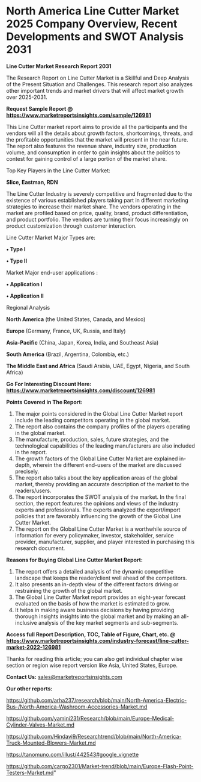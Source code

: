 # North America Line Cutter Market 2025 Company Overview, Recent Developments and SWOT Analysis 2031

<strong>Line Cutter Market Research Report 2031</strong>

The Research Report on Line Cutter Market is a Skillful and Deep Analysis of the Present Situation and Challenges. This research report also analyzes other important trends and market drivers that will affect market growth over 2025-2031.

<strong>Request Sample Report @ <a href=https://www.marketreportsinsights.com/sample/126981>https://www.marketreportsinsights.com/sample/126981</a></strong>

This Line Cutter market report aims to provide all the participants and the vendors will all the details about growth factors, shortcomings, threats, and the profitable opportunities that the market will present in the near future. The report also features the revenue share, industry size, production volume, and consumption in order to gain insights about the politics to contest for gaining control of a large portion of the market share.

Top Key Players in the Line Cutter Market:

<strong>Slice, Eastman, RDN</strong>

The Line Cutter Industry is severely competitive and fragmented due to the existence of various established players taking part in different marketing strategies to increase their market share. The vendors operating in the market are profiled based on price, quality, brand, product differentiation, and product portfolio. The vendors are turning their focus increasingly on product customization through customer interaction.

Line Cutter Market Major Types are:

<strong>• Type I

• Type II</strong>

Market Major end-user applications :

<strong>• Application I

• Application II</strong>

Regional Analysis

</u><strong><b>North America</b></strong> (the United States, Canada, and Mexico)

<strong><b>Europe </b></strong>(Germany, France, UK, Russia, and Italy)

<strong><b>Asia-Pacific</b></strong> (China, Japan, Korea, India, and Southeast Asia)

<strong><b>South America</b></strong> (Brazil, Argentina, Colombia, etc.)

<strong><b>The Middle East and Africa</b></strong> (Saudi Arabia, UAE, Egypt, Nigeria, and South Africa)

<strong>Go For Interesting Discount Here: <a href=https://www.marketreportsinsights.com/discount/126981>https://www.marketreportsinsights.com/discount/126981</a></strong>

<strong>Points Covered in The Report:</strong>
<ol>
  <li>The major points considered in the Global Line Cutter Market report include the leading competitors operating in the global market.</li>
  <li>The report also contains the company profiles of the players operating in the global market.</li>
  <li>The manufacture, production, sales, future strategies, and the technological capabilities of the leading manufacturers are also included in the report.</li>
  <li>The growth factors of the Global Line Cutter Market are explained in-depth, wherein the different end-users of the market are discussed precisely.</li>
  <li>The report also talks about the key application areas of the global market, thereby providing an accurate description of the market to the readers/users.</li>
  <li>The report incorporates the SWOT analysis of the market. In the final section, the report features the opinions and views of the industry experts and professionals. The experts analyzed the export/import policies that are favorably influencing the growth of the Global Line Cutter Market.</li>
  <li>The report on the Global Line Cutter Market is a worthwhile source of information for every policymaker, investor, stakeholder, service provider, manufacturer, supplier, and player interested in purchasing this research document.</li>
</ol>
<strong>Reasons for Buying Global Line Cutter Market Report:</strong>

<ol>
  <li>The report offers a detailed analysis of the dynamic competitive landscape that keeps the reader/client well ahead of the competitors.</li>
  <li>It also presents an in-depth view of the different factors driving or restraining the growth of the global market.</li>
  <li>The Global Line Cutter Market report provides an eight-year forecast evaluated on the basis of how the market is estimated to grow.</li>
  <li>It helps in making aware business decisions by having providing thorough insights insights into the global market and by making an all-inclusive analysis of the key market segments and sub-segments.</li>
</ol>
<strong>Access full Report Description, TOC, Table of Figure, Chart, etc. @ <a href=https://www.marketreportsinsights.com/industry-forecast/line-cutter-market-2022-126981>https://www.marketreportsinsights.com/industry-forecast/line-cutter-market-2022-126981</a></strong>


Thanks for reading this article; you can also get individual chapter wise section or region wise report version like Asia, United States, Europe.

<strong>Contact Us:</strong>
sales@marketreportsinsights.com

<strong>Our other reports:</strong>

<a href=https://github.com/arha237/research/blob/main/North-America-Electric-Bus-/North-America-Washroom-Accessories-Market.md>https://github.com/arha237/research/blob/main/North-America-Electric-Bus-/North-America-Washroom-Accessories-Market.md</a>

<a href=https://github.com/yamini231/Research/blob/main/Europe-Medical-Cylinder-Valves-Market.md>https://github.com/yamini231/Research/blob/main/Europe-Medical-Cylinder-Valves-Market.md</a>

<a href=https://github.com/Hindavi9/Researchtrend/blob/main/North-America-Truck-Mounted-Blowers-Market.md>https://github.com/Hindavi9/Researchtrend/blob/main/North-America-Truck-Mounted-Blowers-Market.md</a>

<a href=https://tanomuno.com/illust/442543#google_vignette>https://tanomuno.com/illust/442543#google_vignette</a>

<a href=https://github.com/cargo2301/Market-trend/blob/main/Europe-Flash-Point-Testers-Market.md>https://github.com/cargo2301/Market-trend/blob/main/Europe-Flash-Point-Testers-Market.md</a>"
